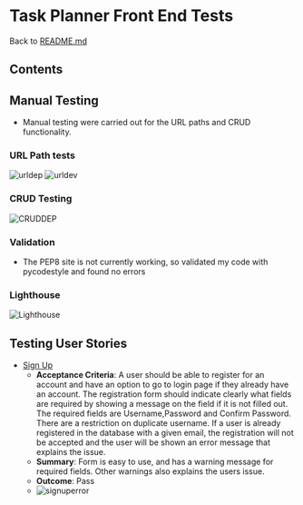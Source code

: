 # Task Planner Front End Tests
Back to [README.md](https://github.com/simonmortensen23/calender_fix/blob/main/README.md)

## Contents

## Manual Testing
- Manual testing were carried out for the URL paths and CRUD functionality.

### URL Path tests
![urldep](https://user-images.githubusercontent.com/43667190/206667574-24e06ee2-0ea6-49a9-a9a0-bfe981f79b73.PNG)
![urldev](https://user-images.githubusercontent.com/43667190/206667584-e5a966b9-2ac0-42ca-a18a-f136fdd631fe.PNG)

### CRUD Testing
![CRUDDEP](https://user-images.githubusercontent.com/43667190/206667835-33de64ce-7ce2-437e-a940-3d42cbf662fd.PNG)

### Validation
- The PEP8 site is not currently working, so validated my code with pycodestyle and found no errors

### Lighthouse
![Lighthouse](https://user-images.githubusercontent.com/43667190/206668140-b6f94719-33d0-4ac3-97dd-cda74fe45010.PNG)

## Testing User Stories

- [Sign Up](https://github.com/simonmortensen23/calender_fix/issues/4)
  - **Acceptance Criteria**: A user should be able to register for an account and have an option to go to login page if they already have an account. The registration form should indicate clearly what fields are required by showing a message on the field if it is not filled out. The required fields are Username,Password and Confirm Password. There are a restriction on duplicate username. If a user is already registered in the database with a given email, the registration will not be accepted and the user will be shown an error message that explains the issue.
  - **Summary**: Form is easy to use, and has a warning message for required fields. Other warnings also explains the users issue.
  - **Outcome**: Pass
  - ![signuperror](https://user-images.githubusercontent.com/43667190/206669895-62a5452e-49cd-47a4-a2d4-63400e94503c.PNG)


